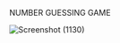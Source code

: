 NUMBER GUESSING GAME

![Screenshot (1130)](https://user-images.githubusercontent.com/65597267/114765572-ee0beb80-9d82-11eb-8620-59676c17afef.png)
